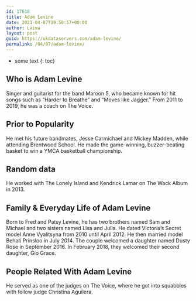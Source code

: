 ```yaml
---
id: 17618
title: Adam Levine
date: 2021-04-07T19:50:57+00:00
author: Laima
layout: post
guid: https://ukdataservers.com/adam-levine/
permalink: /04/07/adam-levine/
---
```


* some text
{: toc}


## Who is Adam Levine
                  
                  
                  
Singer and guitarist for the band Maroon 5, who became known for hit songs such as &#8220;Harder to Breathe&#8221; and &#8220;Moves like Jagger.&#8221; From 2011 to 2019, he was a coach on The Voice.  
                  
              
            
              
            
                
                
                
## Prior to Popularity
                  
                  
                  
He met his future bandmates, Jesse Carmichael and Mickey Madden, while attending Brentwood School. He made the game-winning, buzzer-beating basket to win a YMCA basketball championship. 
                  
              
            
              
            
                
                
                
## Random data
                  
                  
                  
He worked with The Lonely Island and Kendrick Lamar on The Wack Album in 2013. 
                  
              
            
              
            
                
                
                
## Family & Everyday Life of Adam Levine
                  
                  
                  
Born to Fred and Patsy Levine, he has two brothers named Sam and Michael and two sisters named Lisa and Julia. He dated Victoria&#8217;s Secret model Anne Vyalitsyna from 2010 until April 2012. He then married model Behati Prinsloo in July 2014. The couple welcomed a daughter named Dusty Rose in September 2016. In February 2018, they welcomed their second daughter, Gio Grace.  
                  
              
            
              
            
                
                
                
## People Related With Adam Levine
                  
                  
                  
He served as one of the judges on The Voice, where he got into squabbles with fellow judge Christina Aguilera.
                  
              
            
              
            
                
              
            
              
              
            
            
              
            
          
          
          